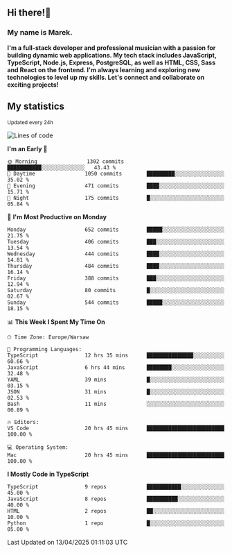## Hi there!👋 ##
### My name is Marek. ###

**I'm a full-stack developer and professional musician with a passion for building dynamic web applications. My tech stack includes JavaScript, TypeScript, Node.js, Express, PostgreSQL, as well as HTML, CSS, Sass and React on the frontend. I'm always learning and exploring new technologies to level up my skills. Let's connect and collaborate on exciting projects!**

## My statistics ##
<sub>Updated every 24h</sub>
<!--START_SECTION:waka-->
![Lines of code](https://img.shields.io/badge/From%20Hello%20World%20I%27ve%20Written-216.6%20thousand%20lines%20of%20code-blue)

**I'm an Early 🐤** 

```text
🌞 Morning                1302 commits        ███████████░░░░░░░░░░░░░░   43.43 % 
🌆 Daytime                1050 commits        █████████░░░░░░░░░░░░░░░░   35.02 % 
🌃 Evening                471 commits         ████░░░░░░░░░░░░░░░░░░░░░   15.71 % 
🌙 Night                  175 commits         █░░░░░░░░░░░░░░░░░░░░░░░░   05.84 % 
```
📅 **I'm Most Productive on Monday** 

```text
Monday                   652 commits         █████░░░░░░░░░░░░░░░░░░░░   21.75 % 
Tuesday                  406 commits         ███░░░░░░░░░░░░░░░░░░░░░░   13.54 % 
Wednesday                444 commits         ████░░░░░░░░░░░░░░░░░░░░░   14.81 % 
Thursday                 484 commits         ████░░░░░░░░░░░░░░░░░░░░░   16.14 % 
Friday                   388 commits         ███░░░░░░░░░░░░░░░░░░░░░░   12.94 % 
Saturday                 80 commits          █░░░░░░░░░░░░░░░░░░░░░░░░   02.67 % 
Sunday                   544 commits         █████░░░░░░░░░░░░░░░░░░░░   18.15 % 
```


📊 **This Week I Spent My Time On** 

```text
🕑︎ Time Zone: Europe/Warsaw

💬 Programming Languages: 
TypeScript               12 hrs 35 mins      ███████████████░░░░░░░░░░   60.66 % 
JavaScript               6 hrs 44 mins       ████████░░░░░░░░░░░░░░░░░   32.48 % 
YAML                     39 mins             █░░░░░░░░░░░░░░░░░░░░░░░░   03.15 % 
JSON                     31 mins             █░░░░░░░░░░░░░░░░░░░░░░░░   02.53 % 
Bash                     11 mins             ░░░░░░░░░░░░░░░░░░░░░░░░░   00.89 % 

🔥 Editors: 
VS Code                  20 hrs 45 mins      █████████████████████████   100.00 % 

💻 Operating System: 
Mac                      20 hrs 45 mins      █████████████████████████   100.00 % 
```

**I Mostly Code in TypeScript** 

```text
TypeScript               9 repos             ███████████░░░░░░░░░░░░░░   45.00 % 
JavaScript               8 repos             ██████████░░░░░░░░░░░░░░░   40.00 % 
HTML                     2 repos             ██░░░░░░░░░░░░░░░░░░░░░░░   10.00 % 
Python                   1 repo              █░░░░░░░░░░░░░░░░░░░░░░░░   05.00 % 
```




 Last Updated on 13/04/2025 01:11:03 UTC
<!--END_SECTION:waka-->

<!--
**MarekSax/MarekSax** is a ✨ _special_ ✨ repository because its `README.md` (this file) appears on your GitHub profile.

Here are some ideas to get you started:

- 🔭 I’m currently working on ...
- 🌱 I’m currently learning ...
- 👯 I’m looking to collaborate on ...
- 🤔 I’m looking for help with ...
- 💬 Ask me about ...
- 📫 How to reach me: ...
- 😄 Pronouns: ...
- ⚡ Fun fact: ...
-->
